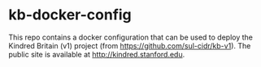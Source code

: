 # kb-docker-config

This repo contains a docker configuration that can be used to deploy the Kindred Britain (v1) project (from https://github.com/sul-cidr/kb-v1).  The public site is available at http://kindred.stanford.edu.
